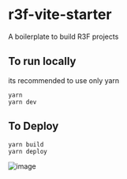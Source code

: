 # r3f-vite-starter
A boilerplate to build R3F projects



## To run locally
its recommended to use only yarn 
```
yarn
yarn dev
```
## To Deploy 

```
yarn build
yarn deploy
```

![image](https://user-images.githubusercontent.com/6551176/221732091-23ee52cb-4150-42fa-b998-43628d7a6b0d.png)
